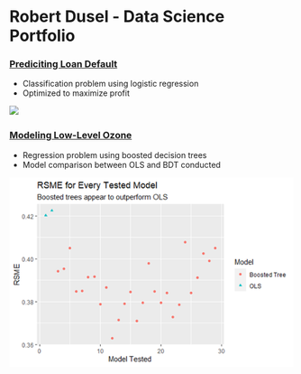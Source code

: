 # Robert Dusel - Data Science Portfolio

### [Prediciting Loan Default](https://github.com/math-junky/Loan_Default_Prediction)
* Classification problem using logistic regression
* Optimized to maximize profit

![](math-junky/Robert_Portfolio/blob/main/images/Max_Profit.png)

### [Modeling Low-Level Ozone](https://github.com/math-junky/Modeling_Ozone)
* Regression problem using boosted decision trees
* Model comparison between OLS and BDT conducted

![](https://github.com/math-junky/Robert_Portfolio/blob/main/images/Model_Comparison.png)

